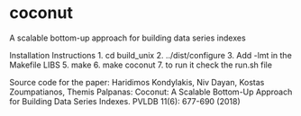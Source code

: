 # coconut
A scalable bottom-up approach for building data series indexes

Installation Instructions
    1. cd build_unix
    2. ../dist/configure
    3. Add -lmt in the Makefile LIBS
    5. make
    6. make coconut
    7. to run it check the run.sh file
    

Source code for the paper:
Haridimos Kondylakis, Niv Dayan, Kostas Zoumpatianos, Themis Palpanas: Coconut: A Scalable Bottom-Up Approach for Building Data Series Indexes. PVLDB 11(6): 677-690 (2018) 

